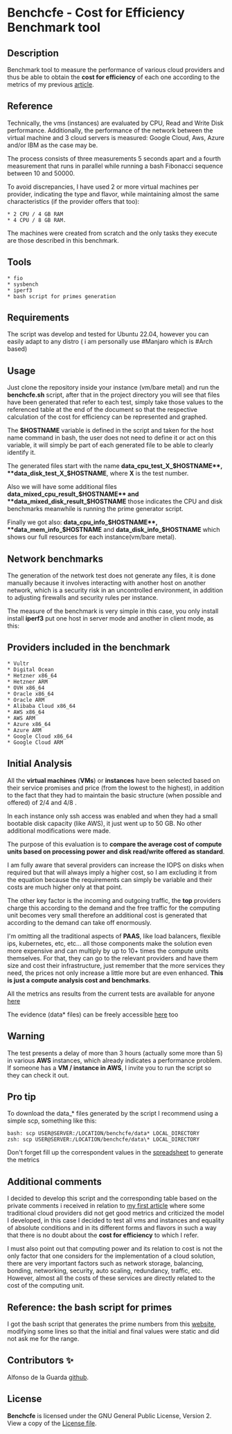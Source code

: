 # Benchcfe - Cost for Efficiency Benchmark tool


## Description

Benchmark tool to measure the performance of various cloud providers and thus be able to obtain the **cost for efficiency** of each one according to the metrics of my previous [article](https://www.linkedin.com/pulse/hidden-cost-cloud-computing-alfonso-de-la-guarda-reyes).


## Reference

Technically, the vms (instances) are evaluated by CPU, Read and Write Disk performance.
Additionally, the performance of the network between the virtual machine and 3 cloud servers is measured: Google Cloud, Aws, Azure and/or IBM as the case may be.

The process consists of three measurements 5 seconds apart and a fourth measurement that runs in parallel while running a bash Fibonacci sequence between 10 and 50000.

To avoid discrepancies, I have used 2 or more virtual machines per provider, indicating the type and flavor, while maintaining almost the same characteristics (if the provider offers that too):

    * 2 CPU / 4 GB RAM
    * 4 CPU / 8 GB RAM.

The machines were created from scratch and the only tasks they execute are those described in this benchmark.

## Tools

    * fio
    * sysbench
    * iperf3
    * bash script for primes generation


## Requirements

The script was develop and tested for Ubuntu 22.04, however you can easily adapt to any distro ( i am personally use #Manjaro which is #Arch based)


## Usage

Just clone the repository inside your instance (vm/bare metal) and run the **benchcfe.sh** script, after that in the project directory you will see that files have been generated that refer to each test, simply take those values to the referenced table at the end of the document so that the respective calculation of the cost for efficiency can be represented and graphed.

The **$HOSTNAME** variable is defined in the script and taken for the host name command in bash, the user does not need to define it or act on this variable, it will simply be part of each generated file to be able to clearly identify it.

The generated files start with the name **data_cpu_test_X_$HOSTNAME**, **data_disk_test_X_$HOSTNAME**, where **X** is the test number.

Also we will have some additional files **data_mixed_cpu_result_$HOSTNAME** and **data_mixed_disk_result_$HOSTNAME** those indicates the CPU and disk benchmarks meanwhile is running the prime generator script.

Finally we got also: **data_cpu_info_$HOSTNAME**, **data_mem_info_$HOSTNAME** and **data_disk_info_$HOSTNAME** which shows our full resources for each instance(vm/bare metal).



## Network benchmarks

The generation of the network test does not generate any files, it is done manually because it involves interacting with another host on another network, which is a security risk in an uncontrolled environment, in addition to adjusting firewalls and security rules per instance.

The measure of the benchmark is very simple in this case, you only install install **iperf3** put one host in server mode and another in client mode, as this:


## Providers included in the benchmark

    * Vultr
    * Digital Ocean
    * Hetzner x86_64
    * Hetzner ARM
    * OVH x86_64
    * Oracle x86_64
    * Oracle ARM
    * Alibaba Cloud x86_64
    * AWS x86_64
    * AWS ARM
    * Azure x86_64
    * Azure ARM
    * Google Cloud x86_64
    * Google Cloud ARM





## Initial Analysis

All the **virtual machines** (**VMs**) or **instances** have been selected based on their service promises and price (from the lowest to the highest), in addition to the fact that they had to maintain the basic structure (when possible and offered) of 2/4 and 4/8 .

In each instance only ssh access was enabled and when they had a small bootable disk capacity (like AWS), it just went up to 50 GB. No other additional modifications were made.

The purpose of this evaluation is to **compare the average cost of compute units based on processing power and disk read/write offered as standard**.

I am fully aware that several providers can increase the IOPS on disks when required but that will always imply a higher cost, so I am excluding it from the equation because the requirements can simply be variable and their costs are much higher only at that point.

The other key factor is the incoming and outgoing traffic, the **top** providers charge this according to the demand and the free traffic for the computing unit becomes very small therefore an additional cost is generated that according to the demand can take off enormously.

I'm omitting all the traditional aspects of **PAAS**, like load balancers, flexible ips, kubernetes, etc, etc... all those components make the solution even more expensive and can multiply by up to 10+ times the compute units themselves. For that, they can go to the relevant providers and have them size and cost their infrastructure, just remember that the more services they need, the prices not only increase a little more but are even enhanced.  **This is just a compute analysis cost and benchmarks**.

All the metrics ans results from the current tests are available for anyone [here](https://docs.google.com/spreadsheets/d/12DbzpJ058i90bfUvVVFQsrVR7IOyf-DnCIH-7lBFw-8/edit?usp=sharing)

The evidence (data* files) can be freely accessible [here](https://drive.google.com/drive/folders/13AVvSJh1lat3FHJdm5o5Cz6J32RN6LDf?usp=sharing) too


## Warning

The test presents a delay of more than 3 hours (actually some more than 5) in various **AWS** instances, which already indicates a performance problem. If someone has a **VM / instance in AWS**, I invite you to run the script so they can check it out.


## Pro tip

To download the data_* files generated by the script I recommend using a simple scp, something like this:

    bash: scp USER@SERVER:/LOCATION/benchcfe/data* LOCAL_DIRECTORY
    zsh: scp USER@SERVER:/LOCATION/benchcfe/data\* LOCAL_DIRECTORY

Don't forget fill up the correspondent values in the [spreadsheet](https://docs.google.com/spreadsheets/d/12DbzpJ058i90bfUvVVFQsrVR7IOyf-DnCIH-7lBFw-8/edit?usp=sharing) to generate the metrics


## Additional comments

I decided to develop this script and the corresponding table based on the private comments i received in relation to [my first article](https://www.linkedin.com/pulse/hidden-cost-cloud-computing-alfonso-de-la-guarda-reyes) where some traditional cloud providers did not get good metrics and criticized the model I developed, in this case I decided to test all vms and instances and equality of absolute conditions and in its different forms and flavors in such a way that there is no doubt about the **cost for efficiency** to which I refer.

I must also point out that computing power and its relation to cost is not the only factor that one considers for the implementation of a cloud solution, there are very important factors such as network storage, balancing, bonding, networking, security, auto scaling, redundancy, traffic, etc. However, almost all the costs of these services are directly related to the cost of the computing unit.


## Reference: the bash script for primes

I got the bash script that generates the prime numbers from this [website](https://phoxis.org/2011/03/06/bash-script-generating-primes-within-range/), modifying some lines so that the initial and final values were static and did not ask me for the range.


## Contributors ✨

Alfonso de la Guarda [github](https://github.com/alfonsodg).

## License

**Benchcfe** is licensed under the GNU General Public License, Version 2. View a copy of the [License file](https://www.gnu.org/licenses/old-licenses/gpl-2.0.html).
